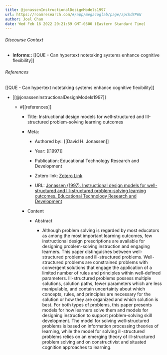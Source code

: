 ```yaml
---
title: @jonassenInstructionalDesignModels1997
url: https://roamresearch.com/#/app/megacoglab/page/zpchd8P6N
author: Joel Chan
date: Wed Feb 16 2022 20:21:59 GMT-0500 (Eastern Standard Time)
---
```




###### Discourse Context

- **Informs::** [[QUE - Can hypertext notetaking systems enhance cognitive flexibility]]

###### References

[[QUE - Can hypertext notetaking systems enhance cognitive flexibility]]

- [[@jonassenInstructionalDesignModels1997]]

    - #[[references]]

        - Title: Instructional design models for well-structured and III-structured problem-solving learning outcomes

        - Meta:

            - Authored by:: [[David H. Jonassen]]

            - Year: [[1997]]

            - Publication: Educational Technology Research and Development

            - Zotero link: [Zotero Link](zotero://select/items/7_UBXV5FZA)

            - URL: [Jonassen (1997). Instructional design models for well-structured and III-structured problem-solving learning outcomes. Educational Technology Research and Development](https://doi.org/10.1007/BF02299613)

        - Content

            - Abstract

                - Although problem solving is regarded by most educators as among the most important learning outcomes, few instructional design prescriptions are available for designing problem-solving instruction and engaging learners. This paper distinguishes between well-structured problems and ill-structured problems. Well-structured problems are constrained problems with convergent solutions that engage the application of a limited number of rules and principles within well-defined parameters. Ill-structured problems possess multiple solutions, solution paths, fewer parameters which are less manipulable, and contain uncertainty about which concepts, rules, and principles are necessary for the solution or how they are organized and which solution is best. For both types of problems, this paper presents models for how learners solve them and models for designing instruction to support problem-solving skill development. The model for solving well-structured problems is based on information processing theories of learning, while the model for solving ill-structured problems relies on an emerging theory of ill-structured problem solving and on constructivist and situated cognition approaches to learning.
